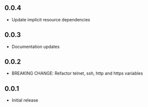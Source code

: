 ## 0.0.4

- Update implicit resource dependencies

## 0.0.3

- Documentation updates

## 0.0.2

- BREAKING CHANGE: Refactor telnet, ssh, http and https variables

## 0.0.1

- Initial release
